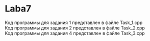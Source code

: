 # Laba7
Код программы для задания 1 представлен в файле Task_1.cpp</br>
Код программы для задания 2 представлен в файле Task_2.cpp</br>
Код программы для задания 4 представлен в файле Task_3.cpp</br>
